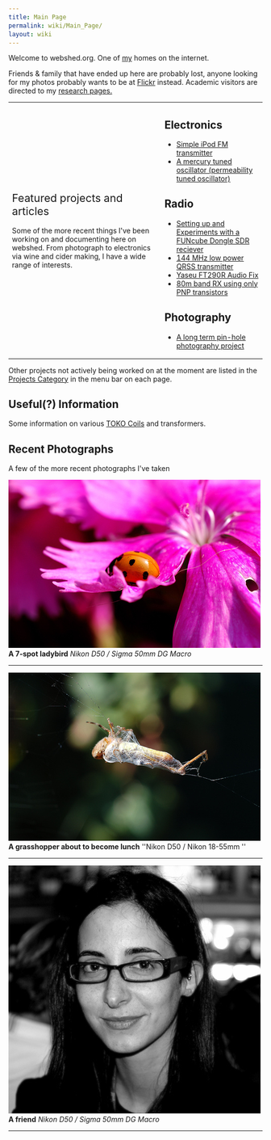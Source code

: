 ```yaml
---
title: Main Page
permalink: wiki/Main_Page/
layout: wiki
---
```


Welcome to webshed.org. One of [my](/wiki/About_Me "wikilink") homes on the
internet.

Friends & family that have ended up here are probably lost, anyone
looking for my photos probably wants to be at
[Flickr](http://www.flickr.com/photos/dtl/) instead. Academic visitors
are directed to my [research pages.](/wiki/Research_Interests "wikilink")

<table>
<colgroup>
<col width="60%" />
<col width="40%" />
</colgroup>
<tbody>
<tr class="odd">
<td><p><span style="font-size:16pt">Featured projects and articles</span><br />
<br />
Some of the more recent things I've been working on and documenting here on webshed. From photograph to electronics via wine and cider making, I have a wide range of interests.</p></td>
<td><h2 id="electronics">Electronics</h2>
<ul>
<li><a href="Simple_iPod_Tx" title="wikilink">Simple iPod FM transmitter</a></li>
<li><a href="Mercury_PTO" title="wikilink">A mercury tuned oscillator (permeability tuned oscillator)</a></li>
</ul>
<h2 id="radio">Radio</h2>
<ul>
<li><a href="FUNcube-Dongle-Linux" title="wikilink"> Setting up and Experiments with a FUNcube Dongle SDR reciever</a></li>
<li><a href="QRSS_2m" title="wikilink">144 MHz low power QRSS transmitter</a></li>
<li><a href="FT290-Audio" title="wikilink"> Yaseu FT290R Audio Fix</a></li>
<li><a href="PNP-80" title="wikilink"> 80m band RX using only PNP transistors</a></li>
</ul>
<h2 id="photography">Photography</h2>
<ul>
<li><a href="Solargraphy" title="wikilink">A long term pin-hole photography project</a></li>
</ul></td>
</tr>
<tr class="even">
</tr>
</tbody>
</table>

Other projects not actively being worked on at the moment are listed in
the [ Projects Category](/wiki/Category%3AProjects "wikilink") in the menu bar
on each page.

Useful(?) Information
---------------------

Some information on various [TOKO Coils](/wiki/TOKO_Coils "wikilink") and
transformers.

Recent Photographs
------------------

A few of the more recent photographs I've taken  
  
![](7spot-small.jpg "fig:7spot-small.jpg")  
**A 7-spot ladybird** *Nikon D50 / Sigma 50mm DG Macro*

------------------------------------------------------------------------

![](Look-small.jpg "fig:Look-small.jpg")  
**A grasshopper about to become lunch** ''Nikon D50 / Nikon 18-55mm ''

------------------------------------------------------------------------

![](Ester-small.jpg "fig:Ester-small.jpg")  
**A friend** *Nikon D50 / Sigma 50mm DG Macro*

------------------------------------------------------------------------
